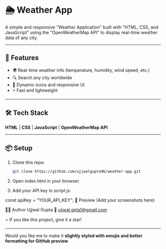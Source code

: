 # 🌦️ Weather App

A simple and responsive "Weather Application" built with "HTML, CSS, and JavaScript" using the "OpenWeatherMap API" to display real-time weather data of any city.

---

## 🚀 Features
- 🌍 Real-time weather info (temperature, humidity, wind speed, etc.)  
- 🔍 Search any city worldwide  
- 🌈 Dynamic icons and responsive UI  
- ⚡ Fast and lightweight  

---

## 🛠️ Tech Stack
**HTML** | **CSS** | **JavaScript** | **OpenWeatherMap API**

---

## 📦 Setup
1. Clone this repo:
   ```bash
   git clone https://github.com/ujjwalgupta96/weather-app.git
2. Open index.html in your browser.

3. Add your API key in script.js:

const apiKey = "YOUR_API_KEY";
📸 Preview
(Add your screenshots here)

🧑‍💻 Author
Ujjwal Gupta
📧 ujjwal.gpta1@gmail.com

⭐ If you like this project, give it a star!


---

Would you like me to make it **slightly styled with emojis and better formatting for GitHub preview**
